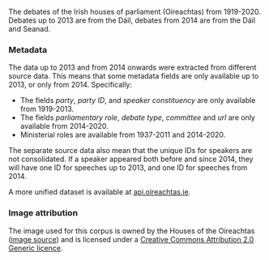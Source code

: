 The debates of the Irish houses of parliament (Oireachtas) from 1919-2020. Debates up to 2013 are from the Dáil, debates from 2014 are from the Dáil and Seanad.

### Metadata

The data up to 2013 and from 2014 onwards were extracted from different source data. This means that some metadata fields are only available up to 2013, or only from 2014. Specifically:

- The fields _party_, _party ID_, and _speaker constituency_ are only available from 1919-2013.
- The fields _parliamentary role_, _debate type_, _committee_ and _url_ are only available from 2014-2020.
- Ministerial roles are available from 1937-2011 and 2014-2020.

The separate source data also mean that the unique IDs for speakers are not consolidated. If a speaker appeared both before and since 2014, they will have one ID for speeches up to 2013, and one ID for speeches from 2014.

A more unified dataset is available at [api.oireachtas.ie](https://api.oireachtas.ie/).

### Image attribution

The image used for this corpus is owned by the Houses of the Oireachtas ([image source](https://commons.wikimedia.org/wiki/File:DailChamber_2020.jpg)) and is licensed under a [Creative Commons Attribution 2.0 Generic licence](https://creativecommons.org/licenses/by/2.0/deed.en).
